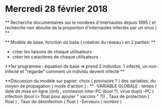 # Mercredi 28 février 2018 

** Recherche documentaires sur le nombres d'internautes depuis 1995 ( et recherche non aboutie de la proportion 
d'internautes infectés par un virus ) **

** Modèle de base, fonction de base ( création du réseau ) en 2 parties: **
 - créer les liaisons de chaque utilisateurs 
 - créer les caractères de chaque utilisateurs 

**1er programme : équation de base => prend 2 individus: 1 infecté, un non-infecté et "regarde" comment un individu devient 
infecté **

**Discussion du modèle sur papier: choix ( provisoire ? ) des variables, du moyen de propagation ( mode d'action ) : **
 -VARIABLE GLOBALE : temps ( date de mise en ligne )(int) , connexion inter-PC (bool ?), virus (tupl)
 -PC ( infection (bool (> float pour ajouter " vaccins " ?)) , Taux de protection ( float ) , Taux de désinfection ( float )
 -Serveurs ( nombre )


